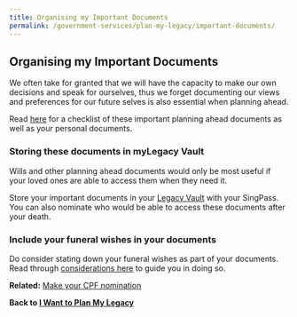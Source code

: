 ```yaml
---
title: Organising my Important Documents
permalink: /government-services/plan-my-legacy/important-documents/
---
```


## Organising my Important Documents

We often take for granted that we will have the capacity to make our own decisions and speak for ourselves, thus we forget documenting our views and preferences for our future selves is also essential when planning ahead. 

Read <a href="https://www.mylegacy.gov.sg/end-of-life-planning/organise-important-documents/" target="_blank">here</a> for a checklist of these important planning ahead documents as well as your personal documents.


### Storing these documents in myLegacy Vault
Wills and other planning ahead documents would only be most useful if your loved ones are able to access them when they need it.<br>

Store your important documents in your <a href="https://www.mylegacy.gov.sg/vault" target="_blank">Legacy Vault</a> with your SingPass.<br>
You can also nominate who would be able to access these documents after your death.


### Include your funeral wishes in your documents

Do consider stating down your funeral wishes as part of your documents. Read through <a href="https://www.mylegacy.gov.sg/end-of-life-planning/share-your-funeral-wishes/" target="_blank">considerations here</a> to guide you in doing so.


**Related:** <a href="https://www.mylegacy.gov.sg/end-of-life-planning/make-a-cpf-nomination/" target="_blank">Make your CPF nomination</a>


**Back to [I Want to Plan My Legacy](/government-services/plan-legacy/overview/)**
